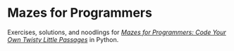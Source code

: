 # Mazes for Programmers

Exercises, solutions, and noodlings for
[_Mazes for Programmers: Code Your Own Twisty Little Passages_](http://www.mazesforprogrammers.com/)
in Python.
